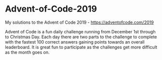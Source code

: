 # Advent-of-Code-2019
My solutions to the Advent of Code 2019 - https://adventofcode.com/2019

Advent of Code is a fun daily challenge running from December 1st through to Christmas Day. Each day there are two parts to the challenge to complete with the fastest 100 correct answers gaining points towards an overall leaderboard. It is great fun to participate as the challenges get more difficult as the month goes on.
